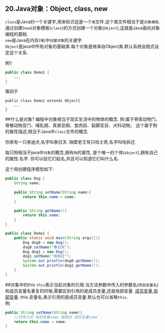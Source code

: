20.Java对象：Object, class, new
---
`class`是Java的一个关键字,用来标识这是一个`类`文件.这个类文件相当于是`对象模板`.  
通过创建(`new`)对象模板(`class`)的方式创建一个对象(`Object`),这就是Java面向对象编程的基础.   
`new`是Java在内存(`堆`)中`创建对象`的关键字.  
`Object`是java中所有对象的基础类.每个对象是继承自Object类.默认系统会隐式设定这个关系.   

例1:
```java
public class Demo1 {
	...
}
```
等同于
```
public class Demo1 extends Object{
	...
}
```

##什么是对象?
编程中对象相当于现实生活中的物体的概念.
狗:属于脊索动物门、脊椎动物亚门、哺乳纲、真兽亚纲、食肉目、裂脚亚目、犬科动物。
这个属于狗的属性描述,相当于Java中`class`文件的概念.

你家有一只泰迪犬,名字叫泰日天.
隔壁老王有只哈士奇,名字叫哈拆迁.

每只狗相当于java中`对象`的概念,拥有`狗`的属性, 是个唯一的个体(`object`),拥有自己的属性:名字.
你可以给它们起名,并且可以知道它们叫什么名.


这个用创建程序模型如下:

```java
public class Dog {
	String name;
	
	public String setName(String name){
		return this.name = name;	
	}
	
	public String getName(){
		return this.name;	
	}
}
```

```java
public class Demo1 {
	public static void main(String args[]){
		Dog dog0 = new Dog();
		dog0.setName("泰日天");
		Dog dog1 = new Dog();
		dog1.setName("哈拆迁");
		System.out.println(dog0.getName());
		System.out.println(dog1.getName());
	}
}
```

##对象中的this
`this`表示当前对象的引用.当方法参数中传入的参数名(`局部变量名`)和成员变量名重复的时候,需要区别引用的是成员变量,还是局部变量.
[成员变量,局部变量](dashidan.com).
this.变量名,表示引用的是成员变量.默认也可以省略`this`.   
例:
```java
public String setName(String name){
	//将传入的`局部变量name`值赋给`成员变量name`.
	return this.name = name;	
}
```
